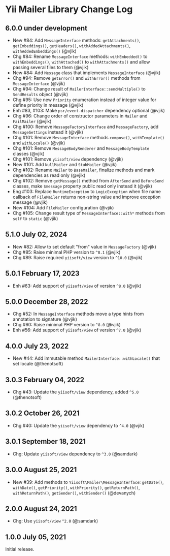 # Yii Mailer Library Change Log

## 6.0.0 under development

- New #84: Add `MessageInterface` methods: `getAttachments()`,  `getEmbeddings()`, `getHeaders()`,
  `withAddedAttachments()`, `withAddedEmbeddings()` (@vjik)
- Chg #84: Rename `MessageInterface` methods: `withEmbedded()` to `withEmbeddings()`, `withAttached()`
  to `withAttachments()` and allow passing several files to them (@vjik)
- New #84: Add `Message` class that implements `MessageInterface` (@vjik)
- Chg #94: Remove `getError()` and `withError()` methods from `MessageInterface` (@vjik)
- Chg #94: Change result of `MailerInterface::sendMultiple()` to `SendResults` object (@vjik)
- Chg #95: Use new `Priority` enumeration instead of integer value for define priority in message (@vjik)
- Enh #83, #103: Make `psr/event-dispatcher` dependency optional (@vjik)
- Chg #96: Change order of constructor parameters in `Mailer` and `FailMailer` (@vjik)
- Chg #100: Remove `MessageFactoryInterface` and `MessageFactory`, add `MessageSettings` instead it (@vjik)
- Chg #101: Remove `MessageInterface` methods `compose()`, `withTemplate()` and `withLocale()` (@vjik)
- Chg #101: Remove `MessageBodyRenderer` and `MessageBodyTemplate` classes (@vjik)
- Chg #101: Remove `yiisoft/view` dependency (@vjik)
- New #101: Add `NullMailer` and `StubMailer` (@vjik)
- Chg #102: Rename `Mailer` to `BaseMailer`, finalize methods and mark dependencies as read only (@vjik)
- Chg #102: Remove `getMessage()` method from `AfterSend` and `BeforeSend` classes, make `$message` property public
 read only instead it (@vjik)
- Eng #103: Replace `RuntimeException` to `LogicException` when file name callback of `FileMailer` returns non-string
  value and improve exception message (@vjik)
- New #104: Add `FileMailer` configuration (@vjik)
- Chg #105: Change result type of `MessageInterface::with*` methods from `self` to `static` (@vjik)

## 5.1.0 July 02, 2024

- New #82: Allow to set default "from" value in `MessageFactory` (@vjik)
- Chg #85: Raise minimal PHP version to `^8.1` (@vjik)
- Chg #89: Raise required `yiisoft/view` version to `^10.0` (@vjik)

## 5.0.1 February 17, 2023

- Enh #63: Add support of `yiisoft/view` of version `^8.0` (@vjik)

## 5.0.0 December 28, 2022

- Chg #52: In `MessageInterface` methods move a type hints from annotation to signature (@vjik)
- Chg #60: Raise minimal PHP version to `^8.0` (@vjik)
- Enh #56: Add support of `yiisoft/view` of version `^7.0` (@vjik)

## 4.0.0 July 23, 2022

- New #44: Add immutable method `MailerInterface::withLocale()` that set locale (@thenotsoft)

## 3.0.3 February 04, 2022

- Chg #43: Update the `yiisoft/view` dependency, added `^5.0` (@thenotsoft)

## 3.0.2 October 26, 2021

- Chg #40: Update the `yiisoft/view` dependency to `^4.0` (@vjik)

## 3.0.1 September 18, 2021

- Chg: Update `yiisoft/view` dependency to `^3.0` (@samdark)

## 3.0.0 August 25, 2021

- New #39: Add methods to `Yiisoft\Mailer\MessageInterface`: `getDate()`, `withDate()`, `getPriority()`,
  `withPriority()`, `getReturnPath()`, `withReturnPath()`, `getSender()`, `withSender()` (@devanych)

## 2.0.0 August 24, 2021

- Chg: Use `yiisoft/view` `^2.0` (@samdark)

## 1.0.0 July 05, 2021

Initial release.
